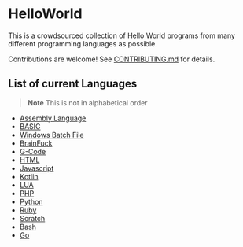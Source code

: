 # HelloWorld

This is a crowdsourced collection of Hello World programs from many different programming languages as possible.

Contributions are welcome! See [CONTRIBUTING.md](CONTRIBUTING.md) for details.

## List of current Languages
> __Note__
> This is not in alphabetical order

- [Assembly Language](HelloWorld.asm)
- [BASIC](HelloWorld.bas)
- [Windows Batch File](HelloWorld.bat)
- [BrainFuck](HelloWorld.bf)
- [G-Code](HelloWorld.gcode)
- [HTML](HelloWorld.html)
- [Javascript](HelloWorld.js)
- [Kotlin](HelloWorld.kt)
- [LUA](HelloWorld.lua)
- [PHP](HelloWorld.php)
- [Python](HelloWorld.py)
- [Ruby](HelloWorld.rb)
- [Scratch](HelloWorld.sb3)
- [Bash](HelloWorld.sh)
- [Go](HelloWorld.go)
